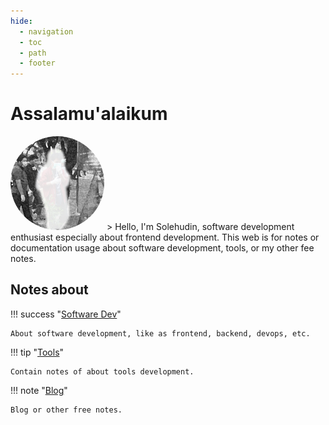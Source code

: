 ```yaml
---
hide:
  - navigation
  - toc
  - path
  - footer
---
```


# Assalamu'alaikum

<img src="./assets/images/profile.png" style="border-radius:50%;width:150px;height:150px;min-width:150px;" />
>  Hello, I'm Solehudin, software development enthusiast especially about frontend development. This web is for notes or documentation usage about software development, tools, or my other fee notes.

## Notes about

!!! success "[Software Dev](http://localhost:8000/software-dev)"

    About software development, like as frontend, backend, devops, etc.

!!! tip "[Tools](http://localhost:8000/docs/tools)"

    Contain notes of about tools development.

!!! note "[Blog](http://localhost:8000/docs/blog)"

    Blog or other free notes.
